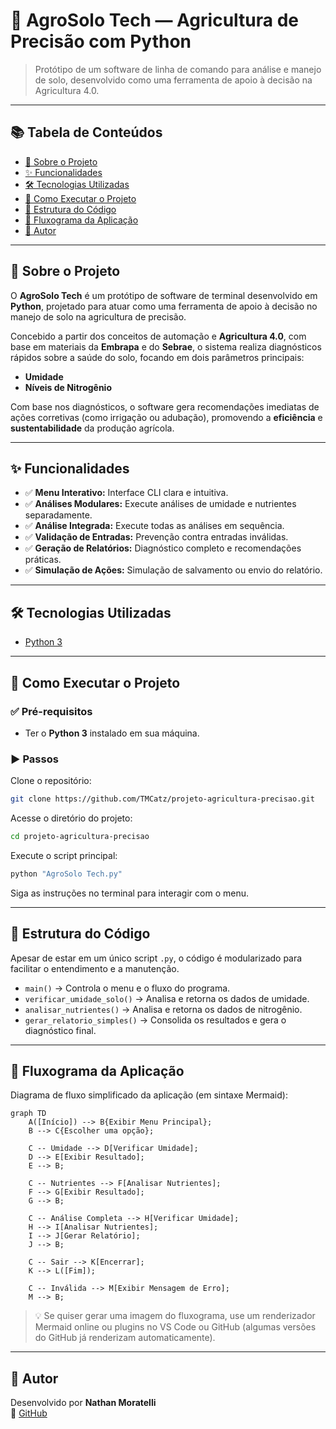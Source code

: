 # 🌱 AgroSolo Tech — Agricultura de Precisão com Python

> Protótipo de um software de linha de comando para análise e manejo de solo, desenvolvido como uma ferramenta de apoio à decisão na Agricultura 4.0.

---

## 📚 Tabela de Conteúdos

- [📌 Sobre o Projeto](#-sobre-o-projeto)
- [✨ Funcionalidades](#-funcionalidades)
- [🛠️ Tecnologias Utilizadas](#-tecnologias-utilizadas)
- [🚀 Como Executar o Projeto](#-como-executar-o-projeto)
- [📁 Estrutura do Código](#-estrutura-do-código)
- [🧭 Fluxograma da Aplicação](#-fluxograma-da-aplicação)
- [👤 Autor](#-autor)

---

## 📌 Sobre o Projeto

O **AgroSolo Tech** é um protótipo de software de terminal desenvolvido em **Python**, projetado para atuar como uma ferramenta de apoio à decisão no manejo de solo na agricultura de precisão.

Concebido a partir dos conceitos de automação e **Agricultura 4.0**, com base em materiais da **Embrapa** e do **Sebrae**, o sistema realiza diagnósticos rápidos sobre a saúde do solo, focando em dois parâmetros principais:

- **Umidade**
- **Níveis de Nitrogênio**

Com base nos diagnósticos, o software gera recomendações imediatas de ações corretivas (como irrigação ou adubação), promovendo a **eficiência** e **sustentabilidade** da produção agrícola.

---

## ✨ Funcionalidades

- ✅ **Menu Interativo:** Interface CLI clara e intuitiva.
- ✅ **Análises Modulares:** Execute análises de umidade e nutrientes separadamente.
- ✅ **Análise Integrada:** Execute todas as análises em sequência.
- ✅ **Validação de Entradas:** Prevenção contra entradas inválidas.
- ✅ **Geração de Relatórios:** Diagnóstico completo e recomendações práticas.
- ✅ **Simulação de Ações:** Simulação de salvamento ou envio do relatório.

---

## 🛠️ Tecnologias Utilizadas

- [Python 3](https://www.python.org/)

---

## 🚀 Como Executar o Projeto

### ✅ Pré-requisitos

- Ter o **Python 3** instalado em sua máquina.

### ▶️ Passos

Clone o repositório:

```bash
git clone https://github.com/TMCatz/projeto-agricultura-precisao.git
```

Acesse o diretório do projeto:

```bash
cd projeto-agricultura-precisao
```

Execute o script principal:

```bash
python "AgroSolo Tech.py"
```

Siga as instruções no terminal para interagir com o menu.

---

## 📁 Estrutura do Código

Apesar de estar em um único script `.py`, o código é modularizado para facilitar o entendimento e a manutenção.

- `main()` → Controla o menu e o fluxo do programa.
- `verificar_umidade_solo()` → Analisa e retorna os dados de umidade.
- `analisar_nutrientes()` → Analisa e retorna os dados de nitrogênio.
- `gerar_relatorio_simples()` → Consolida os resultados e gera o diagnóstico final.

---

## 🧭 Fluxograma da Aplicação

Diagrama de fluxo simplificado da aplicação (em sintaxe Mermaid):

```mermaid
graph TD
    A([Início]) --> B{Exibir Menu Principal};
    B --> C{Escolher uma opção};

    C -- Umidade --> D[Verificar Umidade];
    D --> E[Exibir Resultado];
    E --> B;

    C -- Nutrientes --> F[Analisar Nutrientes];
    F --> G[Exibir Resultado];
    G --> B;

    C -- Análise Completa --> H[Verificar Umidade];
    H --> I[Analisar Nutrientes];
    I --> J[Gerar Relatório];
    J --> B;

    C -- Sair --> K[Encerrar];
    K --> L([Fim]);

    C -- Inválida --> M[Exibir Mensagem de Erro];
    M --> B;
```

> 💡 Se quiser gerar uma imagem do fluxograma, use um renderizador Mermaid online ou plugins no VS Code ou GitHub (algumas versões do GitHub já renderizam automaticamente).

---

## 👤 Autor

Desenvolvido por **Nathan Moratelli**  
🔗 [GitHub](https://github.com/TMCatz)
